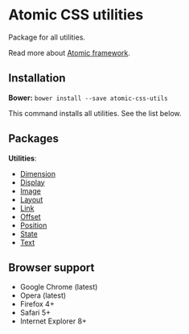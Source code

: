 # Atomic CSS utilities

Package for all utilities.

Read more about [Atomic framework](https://github.com/atomic-css/atomic).

## Installation

__Bower:__ `bower install --save atomic-css-utils`

This command installs all utilities. See the list below.

## Packages

__Utilities__:

* [Dimension](https://github.com/atomic-css/utils-dimension)
* [Display](https://github.com/atomic-css/utils-display)
* [Image](https://github.com/atomic-css/utils-image)
* [Layout](https://github.com/atomic-css/utils-layout)
* [Link](https://github.com/atomic-css/utils-link)
* [Offset](https://github.com/atomic-css/utils-offset)
* [Position](https://github.com/atomic-css/utils-position)
* [State](https://github.com/atomic-css/utils-state)
* [Text](https://github.com/atomic-css/utils-text)

## Browser support

* Google Chrome (latest)
* Opera (latest)
* Firefox 4+
* Safari 5+
* Internet Explorer 8+
